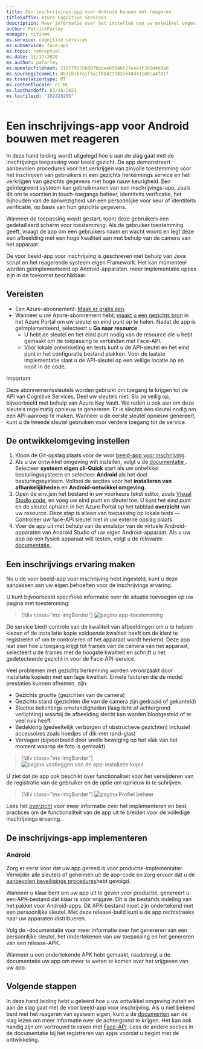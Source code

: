 ```yaml
---
title: Een inschrijvings-app voor Android bouwen met reageren
titleSuffix: Azure Cognitive Services
description: Meer informatie over het instellen van uw ontwikkel omgeving en het implementeren van een app voor het inschrijven van een gezicht om toestemming van klanten te krijgen.
author: PatrickFarley
manager: nitinme
ms.service: cognitive-services
ms.subservice: face-api
ms.topic: conceptual
ms.date: 11/17/2020
ms.author: pafarley
ms.openlocfilehash: 218579176b807bbdae85646f27eaa7f301d4b9a6
ms.sourcegitcommit: 867cb1b7a1f3a1f0b427282c648d411d0ca4f81f
ms.translationtype: MT
ms.contentlocale: nl-NL
ms.lasthandoff: 03/20/2021
ms.locfileid: "102428266"
---
```

# <a name="build-an-enrollment-app-for-android-with-react"></a>Een inschrijvings-app voor Android bouwen met reageren

In deze hand leiding wordt uitgelegd hoe u aan de slag gaat met de inschrijvings toepassing voor beeld gezicht. De app demonstreert aanbevolen procedures voor het verkrijgen van zinvolle toestemming voor het inschrijven van gebruikers in een gezichts herkennings service en het verkrijgen van gezichts gegevens met hoge nauw keurigheid. Een geïntegreerd systeem kan gebruikmaken van een inschrijvings-app, zoals dit om te voorzien in touch-toegangs beheer, identiteits verificatie, het bijhouden van de aanwezigheid van een persoonlijke voor keur of identiteits verificatie, op basis van hun gezichts gegevens.

Wanneer de toepassing wordt gestart, toont deze gebruikers een gedetailleerd scherm voor toestemming. Als de gebruiker toestemming geeft, vraagt de app om een gebruikers naam en wacht woord en legt deze een afbeelding met een hoge kwaliteit aan met behulp van de camera van het apparaat.

De voor beeld-app voor inschrijving is geschreven met behulp van Java script en het reagerende systeem eigen Framework. Het kan momenteel worden geïmplementeerd op Android-apparaten. meer implementatie opties zijn in de toekomst beschikbaar.

## <a name="prerequisites"></a>Vereisten 

* Een Azure-abonnement: [Maak er gratis een](https://azure.microsoft.com/free/cognitive-services/).  
* Wanneer u uw Azure-abonnement hebt, [maakt u een gezichts bron](https://portal.azure.com/#create/Microsoft.CognitiveServicesFace) in het Azure Portal om uw sleutel en eind punt op te halen. Nadat de app is geïmplementeerd, selecteert u **Ga naar resource**.  
  * U hebt de sleutel en het eind punt nodig van de resource die u hebt gemaakt om de toepassing te verbinden met Face-API.  
  * Voor lokale ontwikkeling en tests kunt u de API-sleutel en het eind punt in het configuratie bestand plakken. Voor de laatste implementatie slaat u de API-sleutel op een veilige locatie op en nooit in de code.  

> [!IMPORTANT]
> Deze abonnementssleutels worden gebruikt om toegang te krijgen tot de API van Cognitive Services. Deel uw sleutels niet. Sla ze veilig op, bijvoorbeeld met behulp van Azure Key Vault. We raden u ook aan om deze sleutels regelmatig opnieuw te genereren. Er is slechts één sleutel nodig om een API-aanroep te maken. Wanneer u de eerste sleutel opnieuw genereert, kunt u de tweede sleutel gebruiken voor verdere toegang tot de service.

## <a name="set-up-the-development-environment"></a>De ontwikkelomgeving instellen

1. Kloon de Git-opslag plaats voor de voor [beeld-app voor inschrijving](https://github.com/azure-samples/cognitive-services-FaceAPIEnrollmentSample).
1. Als u uw ontwikkel omgeving wilt instellen, volgt u de <a href="https://reactnative.dev/docs/environment-setup"  title=" reageren systeem eigen "  target="_blank"> documentatie </a> . Selecteer **systeem eigen cli-Quick** start als uw ontwikkel besturingssysteem en selecteer **Android** als het doel besturingssysteem. Voltooi de secties voor het **installeren van afhankelijkheden** en **Android-ontwikkel omgeving**.
1. Open de env.jsin het bestand in uw voorkeurs tekst editor, zoals [Visual Studio code](https://code.visualstudio.com/), en voeg uw eind punt en sleutel toe. U kunt het eind punt en de sleutel ophalen in het Azure Portal op het tabblad **overzicht** van uw resource. Deze stap is alleen van toepassing op lokale tests &mdash; . Controleer uw face-API sleutel niet in uw externe opslag plaats.
1. Voer de app uit met behulp van de emulator van de virtuele Android-apparaten van Android Studio of uw eigen Android-apparaat. Als u uw app op een fysiek apparaat wilt testen, volgt u de relevante <a href="https://reactnative.dev/docs/running-on-device"  title=" reageren systeem eigen "  target="_blank"> documentatie </a> .  


## <a name="create-an-enrollment-experience"></a>Een inschrijvings ervaring maken  

Nu u de voor beeld-app voor inschrijving hebt ingesteld, kunt u deze aanpassen aan uw eigen behoeften voor de inschrijvings ervaring.

U kunt bijvoorbeeld specifieke informatie over de situatie toevoegen op uw pagina met toestemming:

> [!div class="mx-imgBorder"]
> ![pagina app-toestemming](./media/enrollment-app/1-consent-1.jpg)

De service biedt controle van de kwaliteit van afbeeldingen om u te helpen kiezen of de installatie kopie voldoende kwaliteit heeft om de klant te registreren of om te controleren of het apparaat wordt herkend. Deze app laat zien hoe u toegang krijgt tot frames van de camera van het apparaat, selecteert u de frames met de hoogste kwaliteit en schrijft u het gedetecteerde gezicht in voor de Face-API-service. 

Veel problemen met gezichts herkenning worden veroorzaakt door installatie kopieën met een lage kwaliteit. Enkele factoren die de model prestaties kunnen afnemen, zijn:
* Gezichts grootte (gezichten van de camera)
* Gezichts stand (gezichten die van de camera zijn gedraaid of gekanteld)
* Slechte belichtings omstandigheden (laag licht of achtergrond verlichting) waarbij de afbeelding slecht kan worden blootgesteld of te veel ruis heeft
* Bedekking (gedeeltelijk verborgen of obstructieve gezichten) inclusief accessoires zoals hoedjes of dik-met rand-glas)
* Vervagen (bijvoorbeeld door snelle beweging op het vlak van het moment waarop de foto is gemaakt). 

> [!div class="mx-imgBorder"]
> ![pagina vastleggen van de app-installatie kopie](./media/enrollment-app/4-instruction.jpg)

U ziet dat de app ook beschikt over functionaliteit voor het verwijderen van de registratie van de gebruiker en de optie om opnieuw in te schrijven.

> [!div class="mx-imgBorder"]
> ![pagina Profiel beheer](./media/enrollment-app/10-manage-2.jpg)

Lees het [overzicht](enrollment-overview.md) voor meer informatie over het implementeren en best practices om de functionaliteit van de app uit te breiden voor de volledige inschrijvings ervaring.

## <a name="deploy-the-enrollment-app"></a>De inschrijvings-app implementeren

### <a name="android"></a>Android

Zorg er eerst voor dat uw app gereed is voor productie-implementatie: Verwijder alle sleutels of geheimen uit de app-code en zorg ervoor dat u de [aanbevolen beveiligings procedures](../cognitive-services-security.md?tabs=command-line%2ccsharp)hebt gevolgd.

Wanneer u klaar bent om uw app uit te geven voor productie, genereert u een APK-bestand dat klaar is voor vrijgave. Dit is de bestands indeling van het pakket voor Android-apps. Dit APK-bestand moet zijn ondertekend met een persoonlijke sleutel. Met deze release-build kunt u de app rechtstreeks naar uw apparaten distribueren. 

Volg de <a href="https://developer.android.com/studio/publish/preparing#publishing-build"  title=" voor bereiding voor het vrijgeven van de release "  target="_blank"> </a> -documentatie voor meer informatie over het genereren van een persoonlijke sleutel, het ondertekenen van uw toepassing en het genereren van een release-APK.  

Wanneer u een ondertekende APK hebt gemaakt, raadpleegt u de documentatie uw app <a href="https://developer.android.com/studio/publish"  title=" publiceren publiceren "  target="_blank"> </a> om meer te weten te komen over het vrijgeven van uw app.

## <a name="next-steps"></a>Volgende stappen  

In deze hand leiding hebt u geleerd hoe u uw ontwikkel omgeving instelt en aan de slag gaat met de voor beeld-app voor inschrijving. Als u niet bekend bent met het reageren van systeem eigen, kunt u de [documenten](https://reactnative.dev/docs/getting-started) aan de slag lezen om meer informatie over de achtergrond te krijgen. Het kan ook handig zijn om vertrouwd te raken met [Face-API](Overview.md). Lees de andere secties in de documentatie bij het registreren van apps voordat u begint met de ontwikkeling.